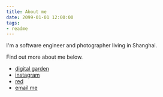 ```yaml
---
title: About me
date: 2099-01-01 12:00:00
tags:
- readme
---
```


I'm a software engineer and photographer living in Shanghai.

Find out more about me below.

- [digital garden](https://dg.aluc.me)
- [instagram](https://www.instagram.com/aluc_pro)
- [red](https://www.xiaohongshu.com/user/profile/5e2b945400000000010054b1)
- <a href="mailto:jinxm.alucard@gmail.com">email me</a>
